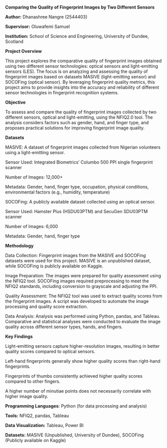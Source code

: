 **Comparing the Quality of Fingerprint Images by Two Different Sensors**

**Author:** Dhanashree Nangre (2544403)

**Supervisor:** Oluwafemi Samuel

**Institution:** School of Science and Engineering, University of Dundee, Scotland


**Project Overview**

This project explores the comparative quality of fingerprint images obtained using two different sensor technologies: optical sensors and light-emitting sensors (LES). The focus is on analyzing and assessing the quality of fingerprint images based on datasets MASIVE (light-emitting sensor) and SOCOFing (optical sensor). By leveraging fingerprint quality metrics, this project aims to provide insights into the accuracy and reliability of different sensor technologies in fingerprint recognition systems.


**Objective**

To assess and compare the quality of fingerprint images collected by two different sensors, optical and light-emitting, using the NFIQ2.0 tool. The analysis considers factors such as gender, hand, and finger type, and proposes practical solutions for improving fingerprint image quality.


**Datasets**

MASIVE: A dataset of fingerprint images collected from Nigerian volunteers using a light-emitting sensor.

Sensor Used: Integrated Biometrics’ Columbo 500 PPI single fingerprint scanner

Number of Images: 12,000+

Metadata: Gender, hand, finger type, occupation, physical conditions, environmental factors (e.g., humidity, temperature)

SOCOFing: A publicly available dataset collected using an optical sensor.

Sensor Used: Hamster Plus (HSDU03PTM) and SecuGen SDU03PTM scanner

Number of Images: 6,000

Metadata: Gender, hand, finger type


**Methodology**

Data Collection: Fingerprint images from the MASIVE and SOCOFing datasets were used for this project. MASIVE is an unpublished dataset, while SOCOFing is publicly available on Kaggle.

Image Preparation: The images were prepared for quality assessment using the NFIQ2 tool. SOCOFing images required preprocessing to meet the NFIQ2 standards, including conversion to grayscale and adjusting the PPI.

Quality Assessment: The NFIQ2 tool was used to extract quality scores from the fingerprint images. A script was developed to automate the image processing and quality score extraction.

Data Analysis: Analysis was performed using Python, pandas, and Tableau. Comparative and statistical analyses were conducted to evaluate the image quality across different sensor types, hands, and fingers.


**Key Findings**

Light-emitting sensors capture higher-resolution images, resulting in better quality scores compared to optical sensors.

Left-hand fingerprints generally show higher quality scores than right-hand fingerprints.

Fingerprints of thumbs consistently achieved higher quality scores compared to other fingers.

A higher number of minutiae points does not necessarily correlate with higher image quality.


**Programming Languages**: Python (for data processing and analysis)

**Tools:** NFIQ2, pandas, Tableau

**Data Visualization:** Tableau, Power BI

**Datasets:** MASIVE (Unpublished, University of Dundee), SOCOFing (Publicly available on Kaggle)


